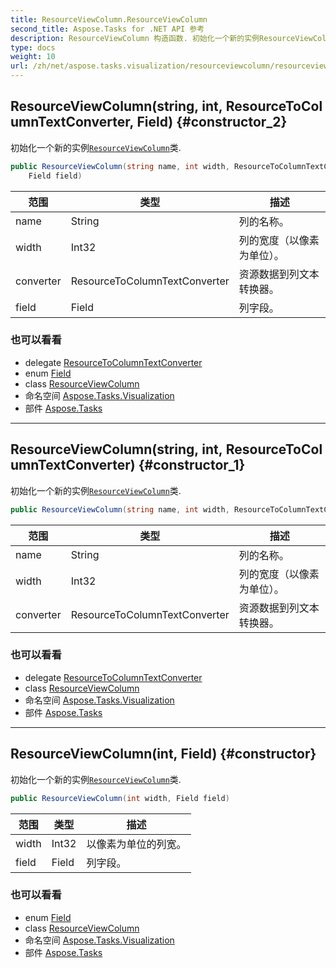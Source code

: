 ```yaml
---
title: ResourceViewColumn.ResourceViewColumn
second_title: Aspose.Tasks for .NET API 参考
description: ResourceViewColumn 构造函数. 初始化一个新的实例ResourceViewColumn类.
type: docs
weight: 10
url: /zh/net/aspose.tasks.visualization/resourceviewcolumn/resourceviewcolumn/
---
```

## ResourceViewColumn(string, int, ResourceToColumnTextConverter, Field) {#constructor_2}

初始化一个新的实例[`ResourceViewColumn`](../)类.

```csharp
public ResourceViewColumn(string name, int width, ResourceToColumnTextConverter converter, 
    Field field)
```

| 范围 | 类型 | 描述 |
| --- | --- | --- |
| name | String | 列的名称。 |
| width | Int32 | 列的宽度（以像素为单位）。 |
| converter | ResourceToColumnTextConverter | 资源数据到列文本转换器。 |
| field | Field | 列字段。 |

### 也可以看看

* delegate [ResourceToColumnTextConverter](../../resourcetocolumntextconverter/)
* enum [Field](../../../aspose.tasks/field/)
* class [ResourceViewColumn](../)
* 命名空间 [Aspose.Tasks.Visualization](../../resourceviewcolumn/)
* 部件 [Aspose.Tasks](../../../)

---

## ResourceViewColumn(string, int, ResourceToColumnTextConverter) {#constructor_1}

初始化一个新的实例[`ResourceViewColumn`](../)类.

```csharp
public ResourceViewColumn(string name, int width, ResourceToColumnTextConverter converter)
```

| 范围 | 类型 | 描述 |
| --- | --- | --- |
| name | String | 列的名称。 |
| width | Int32 | 列的宽度（以像素为单位）。 |
| converter | ResourceToColumnTextConverter | 资源数据到列文本转换器。 |

### 也可以看看

* delegate [ResourceToColumnTextConverter](../../resourcetocolumntextconverter/)
* class [ResourceViewColumn](../)
* 命名空间 [Aspose.Tasks.Visualization](../../resourceviewcolumn/)
* 部件 [Aspose.Tasks](../../../)

---

## ResourceViewColumn(int, Field) {#constructor}

初始化一个新的实例[`ResourceViewColumn`](../)类.

```csharp
public ResourceViewColumn(int width, Field field)
```

| 范围 | 类型 | 描述 |
| --- | --- | --- |
| width | Int32 | 以像素为单位的列宽。 |
| field | Field | 列字段。 |

### 也可以看看

* enum [Field](../../../aspose.tasks/field/)
* class [ResourceViewColumn](../)
* 命名空间 [Aspose.Tasks.Visualization](../../resourceviewcolumn/)
* 部件 [Aspose.Tasks](../../../)


